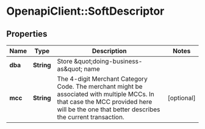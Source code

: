 # OpenapiClient::SoftDescriptor

## Properties
Name | Type | Description | Notes
------------ | ------------- | ------------- | -------------
**dba** | **String** | Store \&quot;doing-business-as\&quot; name | 
**mcc** | **String** | The 4-digit Merchant Category Code. The merchant might be associated with multiple MCCs. In that case the MCC provided here will be the one that better describes the current transaction. | [optional] 


